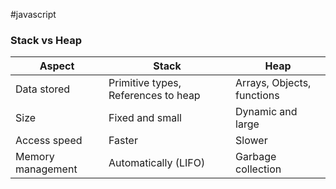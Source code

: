 #javascript 
### Stack vs Heap

| Aspect            | Stack                               | Heap                       |
| ----------------- | ----------------------------------- | -------------------------- |
| Data stored       | Primitive types, References to heap | Arrays, Objects, functions |
| Size              | Fixed and small                     | Dynamic and large          |
| Access speed      | Faster                              | Slower                     |
| Memory management | Automatically (LIFO)                | Garbage collection         |
